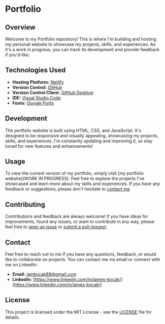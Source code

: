 # Portfolio

## Overview
Welcome to my Portfolio repository! This is where I'm building and hosting my personal website to showcase my projects, skills, and experiences. As it's a work in progress, you can track its development and provide feedback if you'd like.

## Technologies Used
- **Hosting Platform:** [Netlify](https://www.netlify.com/)
- **Version Control:** [GitHub](https://github.com/)
- **Version Control Client:** [GitHub Desktop](https://desktop.github.com/)
- **IDE:** [Visual Studio Code](https://code.visualstudio.com/)
- **Fonts:** [Google Fonts](https://fonts.google.com/)

## Development
The portfolio website is built using HTML, CSS, and JavaScript. It's designed to be responsive and visually appealing, showcasing my projects, skills, and experiences. I'm constantly updating and improving it, so stay tuned for new features and enhancements!

## Usage
To view the current version of my portfolio, simply visit [my portfolio website](WORK IN PROGRESS). Feel free to explore the projects I've showcased and learn more about my skills and experiences. If you have any feedback or suggestions, please don't hesitate to [contact me](#contact).

## Contributing
Contributions and feedback are always welcome! If you have ideas for improvements, found any issues, or want to contribute in any way, please feel free to [open an issue](../../issues) or [submit a pull request](../../pulls).

## Contact
Feel free to reach out to me if you have any questions, feedback, or would like to collaborate on projects. You can contact me via email or connect with me on LinkedIn:

- **Email:** [jamkocak88@gmail.com](mailto:jamkocak88@gmail.com)
- **LinkedIn:** [https://www.linkedin.com/in/james-kocak/](https://www.linkedin.com/in/james-kocak/)


## License
This project is licensed under the MIT License - see the [LICENSE](LICENSE) file for details.
